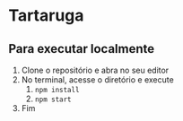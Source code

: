 # Tartaruga

## Para executar localmente

1. Clone o repositório e abra no seu editor
1. No terminal, acesse o diretório e execute
    1. `npm install`
    1. `npm start`
1. Fim
